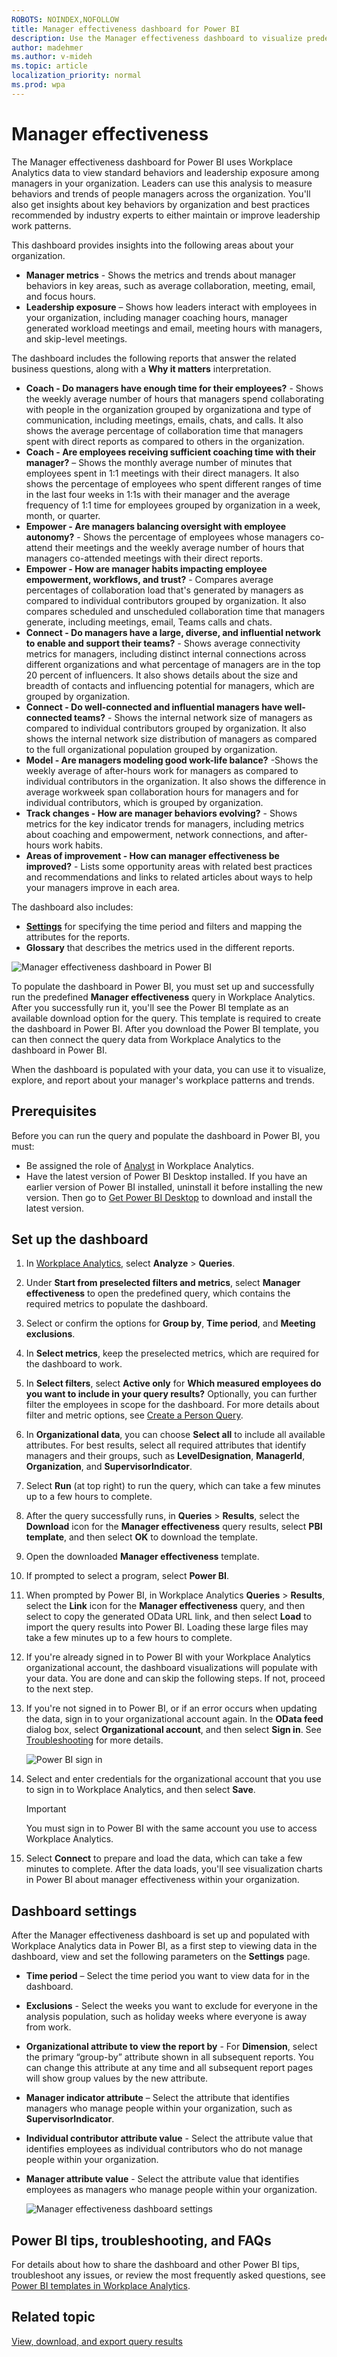 ```yaml
---
ROBOTS: NOINDEX,NOFOLLOW
title: Manager effectiveness dashboard for Power BI
description: Use the Manager effectiveness dashboard to visualize predefined data from Workplace Analytics in Power BI
author: madehmer
ms.author: v-mideh
ms.topic: article
localization_priority: normal 
ms.prod: wpa
---
```


# Manager effectiveness

The Manager effectiveness dashboard for Power BI uses Workplace Analytics data to view standard behaviors and leadership exposure among managers in your organization. Leaders can use this analysis to measure behaviors and trends of people managers across the organization. You'll also get insights about key behaviors by organization and best practices recommended by industry experts to either maintain or improve leadership work patterns.

This dashboard provides insights into the following areas about your organization.

* **Manager metrics** - Shows the metrics and trends about manager behaviors in key areas, such as average collaboration, meeting, email, and focus hours.
* **Leadership exposure** – Shows how leaders interact with employees in your organization, including manager coaching hours, manager generated workload meetings and email, meeting hours with managers, and skip-level meetings.

The dashboard includes the following reports that answer the related business questions, along with a **Why it matters** interpretation.

* **Coach - Do managers have enough time for their employees?** - Shows the weekly average number of hours that managers spend collaborating with people in the organization grouped by organizationa and type of communication, including meetings, emails, chats, and calls. It also shows the average percentage of collaboration time that managers spent with direct reports as compared to others in the organization.
* **Coach - Are employees receiving sufficient coaching time with their manager?** – Shows the monthly average number of minutes that employees spent in 1:1 meetings with their direct managers. It also shows the percentage of employees who spent different ranges of time in the last four weeks in 1:1s with their manager and the average frequency of 1:1 time for employees grouped by organization in a week, month, or quarter.
* **Empower - Are managers balancing oversight with employee autonomy?** - Shows the percentage of employees whose managers co-attend their meetings and the weekly average number of hours that managers co-attended meetings with their direct reports.
* **Empower - How are manager habits impacting employee empowerment, workflows, and trust?** - Compares average percentages of collaboration load that's generated by managers as compared to individual contributors grouped by organization. It also compares scheduled and unscheduled collaboration time that managers generate, including meetings, email, Teams calls and chats.
* **Connect - Do managers have a large, diverse, and influential network to enable and support their teams?** - Shows average connectivity metrics for managers, including distinct internal connections across different organizations and what percentage of managers are in the top 20 percent of influencers. It also shows details about the size and breadth of contacts and influencing potential for managers, which are grouped by organization.
* **Connect - Do well-connected and influential managers have well-connected teams?** - Shows the internal network size of managers as compared to individual contributors grouped by organization. It also shows the internal network size distribution of managers as compared to the full organizational population grouped by organization.
* **Model - Are managers modeling good work-life balance?** -Shows the weekly average of after-hours work for managers as compared to individual contributors in the organization. It also shows the difference in average workweek span collaboration hours for managers and for individual contributors, which is grouped by organization.
* **Track changes - How are manager behaviors evolving?** - Shows metrics for the key indicator trends for managers, including metrics about coaching and empowerment, network connections, and after-hours work habits.
* **Areas of improvement - How can manager effectiveness be improved?** - Lists some opportunity areas with related best practices and recommendations and links to related articles about ways to help your managers improve in each area.

The dashboard also includes:

* [**Settings**](#dashboard-settings) for specifying the time period and filters and mapping the attributes for the reports.
* **Glossary** that describes the metrics used in the different reports.

![Manager effectiveness dashboard in Power BI](../Images/WpA/tutorials/pbi-manager-effect.png)

To populate the dashboard in Power BI, you must set up and successfully run the predefined **Manager effectiveness** query in Workplace Analytics. After you successfully run it, you'll see the Power BI template as an available download option for the query. This template is required to create the dashboard in Power BI. After you download the Power BI template, you can then connect the query data from Workplace Analytics to the dashboard in Power BI.

When the dashboard is populated with your data, you can use it to visualize, explore, and report about your manager's workplace patterns and trends.

## Prerequisites

Before you can run the query and populate the dashboard in Power BI, you must:

* Be assigned the role of [Analyst](../use/user-roles.md) in Workplace Analytics.
* Have the latest version of Power BI Desktop installed. If you have an earlier version of Power BI installed, uninstall it before installing the new version. Then go to [Get Power BI Desktop](https://www.microsoft.com/p/power-bi-desktop/9ntxr16hnw1t?activetab=pivot:overviewtab) to download and install the latest version.

## Set up the dashboard

1. In [Workplace Analytics](https://workplaceanalytics.office.com/), select **Analyze** > **Queries**.
2. Under **Start from preselected filters and metrics**, select **Manager effectiveness** to open the predefined query, which contains the required metrics to populate the dashboard.
3. Select or confirm the options for **Group by**, **Time period**, and **Meeting exclusions**.
4. In **Select metrics**, keep the preselected metrics, which are required for the dashboard to work.
5. In **Select filters**, select **Active only** for **Which measured employees do you want to include in your query results?** Optionally, you can further filter the employees in scope for the dashboard. For more details about filter and metric options, see [Create a Person Query](./person-queries.md).
6. In **Organizational data**, you can choose **Select all** to include all available attributes. For best results, select all required attributes that identify managers and their groups, such as **LevelDesignation**, **ManagerId**, **Organization**, and **SupervisorIndicator**.
7. Select **Run** (at top right) to run the query, which can take a few minutes up to a few hours to complete.
8. After the query successfully runs, in **Queries** > **Results**, select the **Download** icon for the **Manager effectiveness** query results, select **PBI template**, and then select **OK** to download the template.
9. Open the downloaded **Manager effectiveness** template.
10. If prompted to select a program, select **Power BI**.
11. When prompted by Power BI, in Workplace Analytics **Queries** > **Results**, select the **Link** icon for the **Manager effectiveness** query, and then select to copy the generated OData URL link, and then select **Load** to import the query results into Power BI. Loading these large files may take a few minutes up to a few hours to complete.
12. If you're already signed in to Power BI with your Workplace Analytics organizational account, the dashboard visualizations will populate with your data. You are done and can skip the following steps. If not, proceed to the next step.
13. If you're not signed in to Power BI, or if an error occurs when updating the data, sign in to your organizational account again. In the **OData feed** dialog box, select **Organizational account**, and then select **Sign in**. See [Troubleshooting](../tutorials/power-bi-templates.md#troubleshooting) for more details.

    ![Power BI sign in](../Images/WpA/Tutorials/pbi-sign-in.png)

14. Select and enter credentials for the organizational account that you use to sign in to Workplace Analytics, and then select **Save**.

     >[!Important]
     >You must sign in to Power BI with the same account you use to access Workplace Analytics.

15. Select **Connect** to prepare and load the data, which can take a few minutes to complete. After the data loads, you'll see visualization charts in Power BI about manager effectiveness within your organization.

## Dashboard settings

After the Manager effectiveness dashboard is set up and populated with Workplace Analytics data in Power BI, as a first step to viewing data in the dashboard, view and set the following parameters on the **Settings** page.

* **Time period** – Select the time period you want to view data for in the dashboard.
* **Exclusions** - Select the weeks you want to exclude for everyone in the analysis population, such as holiday weeks where everyone is away from work.
* **Organizational attribute to view the report by** - For **Dimension**, select the primary “group-by” attribute shown in all subsequent reports. You can change this attribute at any time and all subsequent report pages will show group values by the new attribute.
* **Manager indicator attribute** – Select the attribute that identifies managers who manage people within your organization, such as **SupervisorIndicator**.
* **Individual contributor attribute value** - Select the attribute value that identifies employees as individual contributors who do not manage people within your organization.
* **Manager attribute value** - Select the attribute value that identifies employees as managers who manage people within your organization.

  ![Manager effectiveness dashboard settings](../Images/WpA/Tutorials/manager-effect-settings.png)

## Power BI tips, troubleshooting, and FAQs

For details about how to share the dashboard and other Power BI tips, troubleshoot any issues, or review the most frequently asked questions, see [Power BI templates in Workplace Analytics](../tutorials/power-bi-templates.md).

## Related topic

[View, download, and export query results](../use/view-download-and-export-query-results.md)

